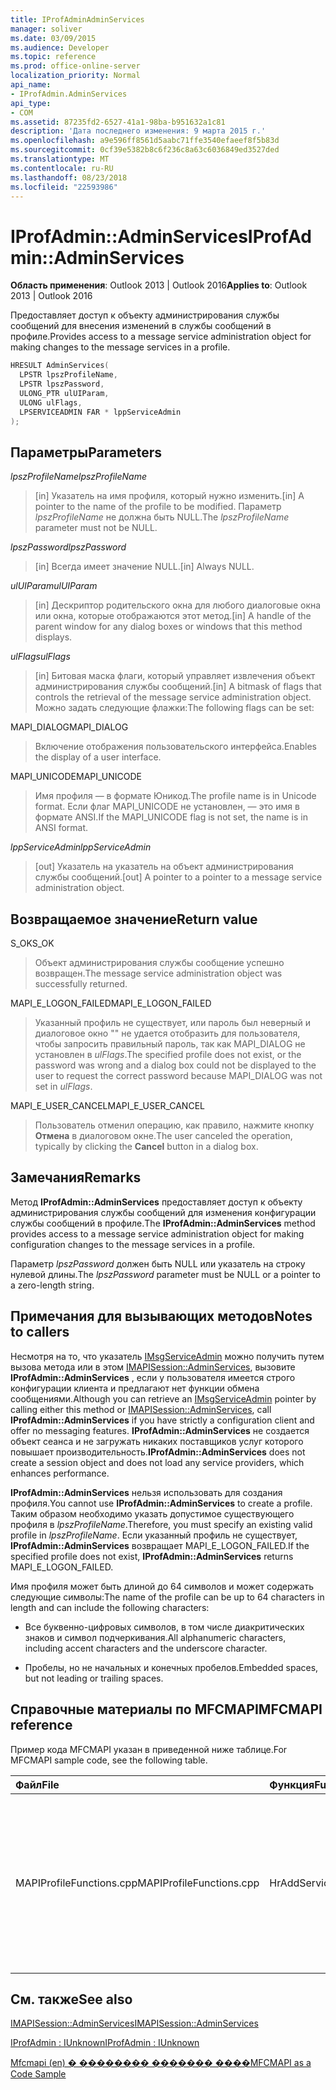 ```yaml
---
title: IProfAdminAdminServices
manager: soliver
ms.date: 03/09/2015
ms.audience: Developer
ms.topic: reference
ms.prod: office-online-server
localization_priority: Normal
api_name:
- IProfAdmin.AdminServices
api_type:
- COM
ms.assetid: 87235fd2-6527-41a1-98ba-b951632a1c81
description: 'Дата последнего изменения: 9 марта 2015 г.'
ms.openlocfilehash: a9e596ff8561d5aabc71ffe3540efaeef8f5b83d
ms.sourcegitcommit: 0cf39e5382b8c6f236c8a63c6036849ed3527ded
ms.translationtype: MT
ms.contentlocale: ru-RU
ms.lasthandoff: 08/23/2018
ms.locfileid: "22593986"
---
```

# <a name="iprofadminadminservices"></a><span data-ttu-id="fd509-103">IProfAdmin::AdminServices</span><span class="sxs-lookup"><span data-stu-id="fd509-103">IProfAdmin::AdminServices</span></span>

  
  
<span data-ttu-id="fd509-104">**Область применения**: Outlook 2013 | Outlook 2016</span><span class="sxs-lookup"><span data-stu-id="fd509-104">**Applies to**: Outlook 2013 | Outlook 2016</span></span> 
  
<span data-ttu-id="fd509-105">Предоставляет доступ к объекту администрирования службы сообщений для внесения изменений в службы сообщений в профиле.</span><span class="sxs-lookup"><span data-stu-id="fd509-105">Provides access to a message service administration object for making changes to the message services in a profile.</span></span>
  
```cpp
HRESULT AdminServices(
  LPSTR lpszProfileName,
  LPSTR lpszPassword,
  ULONG_PTR ulUIParam,
  ULONG ulFlags,
  LPSERVICEADMIN FAR * lppServiceAdmin
);
```

## <a name="parameters"></a><span data-ttu-id="fd509-106">Параметры</span><span class="sxs-lookup"><span data-stu-id="fd509-106">Parameters</span></span>

 <span data-ttu-id="fd509-107">_lpszProfileName_</span><span class="sxs-lookup"><span data-stu-id="fd509-107">_lpszProfileName_</span></span>
  
> <span data-ttu-id="fd509-108">[in] Указатель на имя профиля, который нужно изменить.</span><span class="sxs-lookup"><span data-stu-id="fd509-108">[in] A pointer to the name of the profile to be modified.</span></span> <span data-ttu-id="fd509-109">Параметр _lpszProfileName_ не должна быть NULL.</span><span class="sxs-lookup"><span data-stu-id="fd509-109">The  _lpszProfileName_ parameter must not be NULL.</span></span> 
    
 <span data-ttu-id="fd509-110">_lpszPassword_</span><span class="sxs-lookup"><span data-stu-id="fd509-110">_lpszPassword_</span></span>
  
> <span data-ttu-id="fd509-111">[in] Всегда имеет значение NULL.</span><span class="sxs-lookup"><span data-stu-id="fd509-111">[in] Always NULL.</span></span> 
    
 <span data-ttu-id="fd509-112">_ulUIParam_</span><span class="sxs-lookup"><span data-stu-id="fd509-112">_ulUIParam_</span></span>
  
> <span data-ttu-id="fd509-113">[in] Дескриптор родительского окна для любого диалоговые окна или окна, которые отображаются этот метод.</span><span class="sxs-lookup"><span data-stu-id="fd509-113">[in] A handle of the parent window for any dialog boxes or windows that this method displays.</span></span>
    
 <span data-ttu-id="fd509-114">_ulFlags_</span><span class="sxs-lookup"><span data-stu-id="fd509-114">_ulFlags_</span></span>
  
> <span data-ttu-id="fd509-115">[in] Битовая маска флаги, который управляет извлечения объект администрирования службы сообщений.</span><span class="sxs-lookup"><span data-stu-id="fd509-115">[in] A bitmask of flags that controls the retrieval of the message service administration object.</span></span> <span data-ttu-id="fd509-116">Можно задать следующие флажки:</span><span class="sxs-lookup"><span data-stu-id="fd509-116">The following flags can be set:</span></span>
    
<span data-ttu-id="fd509-117">MAPI_DIALOG</span><span class="sxs-lookup"><span data-stu-id="fd509-117">MAPI_DIALOG</span></span> 
  
> <span data-ttu-id="fd509-118">Включение отображения пользовательского интерфейса.</span><span class="sxs-lookup"><span data-stu-id="fd509-118">Enables the display of a user interface.</span></span> 
    
<span data-ttu-id="fd509-119">MAPI_UNICODE</span><span class="sxs-lookup"><span data-stu-id="fd509-119">MAPI_UNICODE</span></span> 
  
> <span data-ttu-id="fd509-120">Имя профиля — в формате Юникод.</span><span class="sxs-lookup"><span data-stu-id="fd509-120">The profile name is in Unicode format.</span></span> <span data-ttu-id="fd509-121">Если флаг MAPI_UNICODE не установлен, — это имя в формате ANSI.</span><span class="sxs-lookup"><span data-stu-id="fd509-121">If the MAPI_UNICODE flag is not set, the name is in ANSI format.</span></span>
    
 <span data-ttu-id="fd509-122">_lppServiceAdmin_</span><span class="sxs-lookup"><span data-stu-id="fd509-122">_lppServiceAdmin_</span></span>
  
> <span data-ttu-id="fd509-123">[out] Указатель на указатель на объект администрирования службы сообщений.</span><span class="sxs-lookup"><span data-stu-id="fd509-123">[out] A pointer to a pointer to a message service administration object.</span></span>
    
## <a name="return-value"></a><span data-ttu-id="fd509-124">Возвращаемое значение</span><span class="sxs-lookup"><span data-stu-id="fd509-124">Return value</span></span>

<span data-ttu-id="fd509-125">S_OK</span><span class="sxs-lookup"><span data-stu-id="fd509-125">S_OK</span></span> 
  
> <span data-ttu-id="fd509-126">Объект администрирования службы сообщение успешно возвращен.</span><span class="sxs-lookup"><span data-stu-id="fd509-126">The message service administration object was successfully returned.</span></span>
    
<span data-ttu-id="fd509-127">MAPI_E_LOGON_FAILED</span><span class="sxs-lookup"><span data-stu-id="fd509-127">MAPI_E_LOGON_FAILED</span></span> 
  
> <span data-ttu-id="fd509-128">Указанный профиль не существует, или пароль был неверный и диалоговое окно "" не удается отобразить для пользователя, чтобы запросить правильный пароль, так как MAPI_DIALOG не установлен в _ulFlags_.</span><span class="sxs-lookup"><span data-stu-id="fd509-128">The specified profile does not exist, or the password was wrong and a dialog box could not be displayed to the user to request the correct password because MAPI_DIALOG was not set in  _ulFlags_.</span></span>
    
<span data-ttu-id="fd509-129">MAPI_E_USER_CANCEL</span><span class="sxs-lookup"><span data-stu-id="fd509-129">MAPI_E_USER_CANCEL</span></span> 
  
> <span data-ttu-id="fd509-130">Пользователь отменил операцию, как правило, нажмите кнопку **Отмена** в диалоговом окне.</span><span class="sxs-lookup"><span data-stu-id="fd509-130">The user canceled the operation, typically by clicking the **Cancel** button in a dialog box.</span></span> 
    
## <a name="remarks"></a><span data-ttu-id="fd509-131">Замечания</span><span class="sxs-lookup"><span data-stu-id="fd509-131">Remarks</span></span>

<span data-ttu-id="fd509-132">Метод **IProfAdmin::AdminServices** предоставляет доступ к объекту администрирования службы сообщений для изменения конфигурации службы сообщений в профиле.</span><span class="sxs-lookup"><span data-stu-id="fd509-132">The **IProfAdmin::AdminServices** method provides access to a message service administration object for making configuration changes to the message services in a profile.</span></span> 
  
 <span data-ttu-id="fd509-133">Параметр _lpszPassword_ должен быть NULL или указатель на строку нулевой длины.</span><span class="sxs-lookup"><span data-stu-id="fd509-133">The  _lpszPassword_ parameter must be NULL or a pointer to a zero-length string.</span></span> 
  
## <a name="notes-to-callers"></a><span data-ttu-id="fd509-134">Примечания для вызывающих методов</span><span class="sxs-lookup"><span data-stu-id="fd509-134">Notes to callers</span></span>

<span data-ttu-id="fd509-135">Несмотря на то, что указатель [IMsgServiceAdmin](imsgserviceadminiunknown.md) можно получить путем вызова метода или в этом [IMAPISession::AdminServices](imapisession-adminservices.md), вызовите **IProfAdmin::AdminServices** , если у пользователя имеется строго конфигурации клиента и предлагают нет функции обмена сообщениями.</span><span class="sxs-lookup"><span data-stu-id="fd509-135">Although you can retrieve an [IMsgServiceAdmin](imsgserviceadminiunknown.md) pointer by calling either this method or [IMAPISession::AdminServices](imapisession-adminservices.md), call **IProfAdmin::AdminServices** if you have strictly a configuration client and offer no messaging features.</span></span> <span data-ttu-id="fd509-136">**IProfAdmin::AdminServices** не создается объект сеанса и не загружать никаких поставщиков услуг которого повышает производительность.</span><span class="sxs-lookup"><span data-stu-id="fd509-136">**IProfAdmin::AdminServices** does not create a session object and does not load any service providers, which enhances performance.</span></span> 
  
<span data-ttu-id="fd509-137">**IProfAdmin::AdminServices** нельзя использовать для создания профиля.</span><span class="sxs-lookup"><span data-stu-id="fd509-137">You cannot use **IProfAdmin::AdminServices** to create a profile.</span></span> <span data-ttu-id="fd509-138">Таким образом необходимо указать допустимое существующего профиля в _lpszProfileName_.</span><span class="sxs-lookup"><span data-stu-id="fd509-138">Therefore, you must specify an existing valid profile in  _lpszProfileName_.</span></span> <span data-ttu-id="fd509-139">Если указанный профиль не существует, **IProfAdmin::AdminServices** возвращает MAPI_E_LOGON_FAILED.</span><span class="sxs-lookup"><span data-stu-id="fd509-139">If the specified profile does not exist, **IProfAdmin::AdminServices** returns MAPI_E_LOGON_FAILED.</span></span> 
  
<span data-ttu-id="fd509-140">Имя профиля может быть длиной до 64 символов и может содержать следующие символы:</span><span class="sxs-lookup"><span data-stu-id="fd509-140">The name of the profile can be up to 64 characters in length and can include the following characters:</span></span>
  
- <span data-ttu-id="fd509-141">Все буквенно-цифровых символов, в том числе диакритических знаков и символ подчеркивания.</span><span class="sxs-lookup"><span data-stu-id="fd509-141">All alphanumeric characters, including accent characters and the underscore character.</span></span> 
    
- <span data-ttu-id="fd509-142">Пробелы, но не начальных и конечных пробелов.</span><span class="sxs-lookup"><span data-stu-id="fd509-142">Embedded spaces, but not leading or trailing spaces.</span></span>
    
## <a name="mfcmapi-reference"></a><span data-ttu-id="fd509-143">Справочные материалы по MFCMAPI</span><span class="sxs-lookup"><span data-stu-id="fd509-143">MFCMAPI reference</span></span>

<span data-ttu-id="fd509-144">Пример кода MFCMAPI указан в приведенной ниже таблице.</span><span class="sxs-lookup"><span data-stu-id="fd509-144">For MFCMAPI sample code, see the following table.</span></span>
  
|<span data-ttu-id="fd509-145">**Файл**</span><span class="sxs-lookup"><span data-stu-id="fd509-145">**File**</span></span>|<span data-ttu-id="fd509-146">**Функция**</span><span class="sxs-lookup"><span data-stu-id="fd509-146">**Function**</span></span>|<span data-ttu-id="fd509-147">**Примечание**</span><span class="sxs-lookup"><span data-stu-id="fd509-147">**Comment**</span></span>|
|:-----|:-----|:-----|
|<span data-ttu-id="fd509-148">MAPIProfileFunctions.cpp</span><span class="sxs-lookup"><span data-stu-id="fd509-148">MAPIProfileFunctions.cpp</span></span>  <br/> | <span data-ttu-id="fd509-149">HrAddServiceToProfile</span><span class="sxs-lookup"><span data-stu-id="fd509-149">HrAddServiceToProfile</span></span>  <br/> |<span data-ttu-id="fd509-150">Mfcmapi (en) использует метод **IProfAdmin::AdminServices** для открытия объект сообщения службы администрирования для выбранного профиля для добавления служб.</span><span class="sxs-lookup"><span data-stu-id="fd509-150">MFCMAPI uses the **IProfAdmin::AdminServices** method to open a message service administration object for the selected profile to add services.</span></span>  <br/> |
   
## <a name="see-also"></a><span data-ttu-id="fd509-151">См. также</span><span class="sxs-lookup"><span data-stu-id="fd509-151">See also</span></span>



[<span data-ttu-id="fd509-152">IMAPISession::AdminServices</span><span class="sxs-lookup"><span data-stu-id="fd509-152">IMAPISession::AdminServices</span></span>](imapisession-adminservices.md)
  
[<span data-ttu-id="fd509-153">IProfAdmin : IUnknown</span><span class="sxs-lookup"><span data-stu-id="fd509-153">IProfAdmin : IUnknown</span></span>](iprofadminiunknown.md)


[<span data-ttu-id="fd509-154">Mfcmapi (en) � �������� ������� ����</span><span class="sxs-lookup"><span data-stu-id="fd509-154">MFCMAPI as a Code Sample</span></span>](mfcmapi-as-a-code-sample.md)

